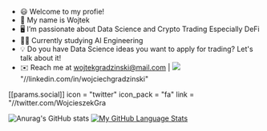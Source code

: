 - 😃 Welcome to my profie!
- 👋 My name is Wojtek
- 🖥️ I’m passionate about Data Science and Crypto Trading Especially DeFi
- 👨‍🎓 Currently studying AI Engineering
- 💡 Do you have Data Science ideas you want to apply for trading? Let's talk about it!
- ✉️ Reach me at wojtekgradzinski@mail.com  |
   <img src="{https://img.shields.io/badge/LinkedIn-0077B5?style=for-the-badge&logo=linkedin&logoColor=white}" /> "//linkedin.com/in/wojciechgradzinski"

 

 [[params.social]]
    icon = "twitter"
    icon_pack = "fa"
    link = "//twitter.com/WojcieszekGra
  
 

![Anurag's GitHub stats](https://github-readme-stats.vercel.app/api?username=wojtekgradzinski&show_icons=true&theme=radical)
[![My GitHub Language Stats](https://github-readme-stats.vercel.app/api/top-langs/?username=wojtekgradzinski&langs_count=5&theme=tokyonight)]()
